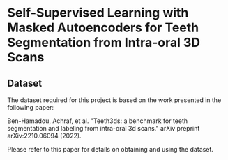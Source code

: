# Self-Supervised Learning with Masked Autoencoders for Teeth Segmentation from Intra-oral 3D Scans

## Dataset
The dataset required for this project is based on the work presented in the following paper:

Ben-Hamadou, Achraf, et al. "Teeth3ds: a benchmark for teeth segmentation and labeling from intra-oral 3d scans." arXiv preprint arXiv:2210.06094 (2022).

Please refer to this paper for details on obtaining and using the dataset.
